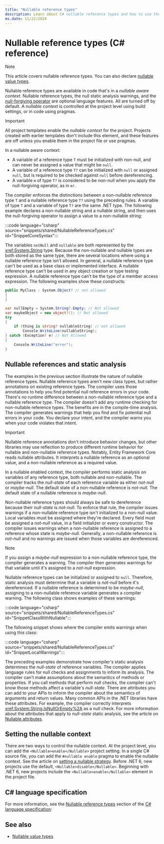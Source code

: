 ```yaml
---
title: "Nullable reference types"
description: Learn about C# nullable reference types and how to use them
ms.date: 11/22/2024
---
```

# Nullable reference types (C# reference)

> [!NOTE]
> This article covers nullable reference types. You can also declare [nullable value types](nullable-value-types.md).

Nullable reference types are available in code that's in a *nullable aware context*. Nullable reference types, the null static analysis warnings, and the [null-forgiving operator](../operators/null-forgiving.md) are optional language features. All are turned off by default. A *nullable context* is controlled at the project level using build settings, or in code using pragmas.

> [!IMPORTANT]
> All project templates enable the *nullable context* for the project. Projects created with earlier templates don't include this element, and these features are off unless you enable them in the project file or use pragmas.

 In a nullable aware context:

- A variable of a reference type `T` must be initialized with non-null, and can never be assigned a value that might be `null`.
- A variable of a reference type `T?` can be initialized with `null` or assigned `null`, but is required to be checked against `null` before dereferencing.
- A variable `m` of type `T?` is considered to be non-null when you apply the null-forgiving operator, as in `m!`.

The compiler enforces the distinctions between a non-nullable reference type `T` and a nullable reference type `T?` using the preceding rules. A variable of type `T` and a variable of type `T?` are the same .NET type. The following example declares a non-nullable string and a nullable string, and then uses the null-forgiving operator to assign a value to a non-nullable string:

:::code language="csharp" source="snippets/shared/NullableReferenceTypes.cs" id="SnippetCoreSyntax":::

The variables `notNull` and `nullable` are both represented by the <xref:System.String> type. Because the non-nullable and nullable types are both stored as the same type, there are several locations where using a nullable reference type isn't allowed. In general, a nullable reference type can't be used as a base class or implemented interface. A nullable reference type can't be used in any object creation or type testing expression. A nullable reference type can't be the type of a member access expression. The following examples show these constructs:

```csharp
public MyClass : System.Object? // not allowed
{
}

var nullEmpty = System.String?.Empty; // Not allowed
var maybeObject = new object?(); // Not allowed
try
{
    if (thing is string? nullableString) // not allowed
        Console.WriteLine(nullableString);
} catch (Exception? e) // Not Allowed
{
    Console.WriteLine("error");
}
```

## Nullable references and static analysis

The examples in the previous section illustrate the nature of nullable reference types. Nullable reference types aren't new class types, but rather annotations on existing reference types. The compiler uses those annotations to help you find potential null reference errors in your code. There's no runtime difference between a non-nullable reference type and a nullable reference type. The compiler doesn't add any runtime checking for non-nullable reference types. The benefits are in the compile-time analysis. The compiler generates warnings that help you find and fix potential null errors in your code. You declare your intent, and the compiler warns you when your code violates that intent.

> [!IMPORTANT]
> Nullable reference annotations don't introduce behavior changes, but other libraries may use reflection to produce different runtime behavior for nullable and non-nullable reference types. Notably, Entity Framework Core reads nullable attributes. It interprets a nullable reference as an optional value, and a non-nullable reference as a required value.

In a nullable enabled context, the compiler performs static analysis on variables of any reference type, both nullable and non-nullable. The compiler tracks the *null-state* of each reference variable as either *not-null* or *maybe-null*. The default state of a non-nullable reference is *not-null*. The default state of a nullable reference is *maybe-null*.

Non-nullable reference types should always be safe to dereference because their *null-state* is *not-null*. To enforce that rule, the compiler issues warnings if a non-nullable reference type isn't initialized to a non-null value. Local variables must be assigned where they're declared. Every field must be assigned a *not-null* value, in a field initializer or every constructor. The compiler issues warnings when a non-nullable reference is assigned to a reference whose state is *maybe-null*. Generally, a non-nullable reference is *not-null* and no warnings are issued when those variables are dereferenced.

> [!NOTE]
> If you assign a *maybe-null* expression to a non-nullable reference type, the compiler generates a warning. The compiler then generates warnings for that variable until it's assigned to a *not-null* expression.

Nullable reference types can be initialized or assigned to `null`. Therefore, static analysis must determine that a variable is *not-null* before it's dereferenced. If a nullable reference is determined to be *maybe-null*, assigning to a non-nullable reference variable generates a compiler warning. The following class shows examples of these warnings:

:::code language="csharp" source="snippets/shared/NullableReferenceTypes.cs" id="SnippetClassWithNullable":::

The following snippet shows where the compiler emits warnings when using this class:

:::code language="csharp" source="snippets/shared/NullableReferenceTypes.cs" id="SnippetLocalWarnings":::

The preceding examples demonstrate how compiler's static analysis determines the *null-state* of reference variables. The compiler applies language rules for null checks and assignments to inform its analysis. The compiler can't make assumptions about the semantics of methods or properties. If you call methods that perform null checks, the compiler can't know those methods affect a variable's *null-state*. There are attributes you can add to your APIs to inform the compiler about the semantics of arguments and return values. Many common APIs in the .NET libraries have these attributes. For example, the compiler correctly interprets <xref:System.String.IsNullOrEmpty%2A> as a null check. For more information about the attributes that apply to *null-state* static analysis, see the article on [Nullable attributes](../attributes/nullable-analysis.md).

## Setting the nullable context

There are two ways to control the nullable context. At the project level, you can add the `<Nullable>enable</Nullable>` project setting. In a single C# source file, you can add the `#nullable enable` pragma to enable the nullable context. See the article on [setting a nullable strategy](../../nullable-migration-strategies.md). Before .NET 6, new projects use the default, `<Nullable>disable</Nullable>`. Beginning with .NET 6, new projects include the `<Nullable>enable</Nullable>` element in the project file.

## C# language specification

For more information, see the [Nullable reference types](~/_csharpstandard/standard/types.md#89-reference-types-and-nullability) section of the [C# language specification](~/_csharpstandard/standard/README.md):

## See also

- [Nullable value types](nullable-value-types.md)
